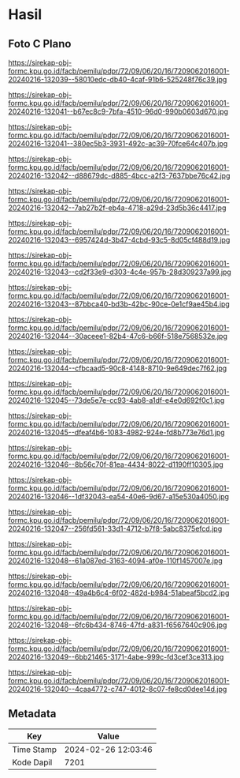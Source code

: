 # Hasil

## Foto C Plano

https://sirekap-obj-formc.kpu.go.id/facb/pemilu/pdpr/72/09/06/20/16/7209062016001-20240216-132039--58010edc-db40-4caf-91b6-525248f76c39.jpg

https://sirekap-obj-formc.kpu.go.id/facb/pemilu/pdpr/72/09/06/20/16/7209062016001-20240216-132041--b67ec8c9-7bfa-4510-96d0-990b0603d670.jpg

https://sirekap-obj-formc.kpu.go.id/facb/pemilu/pdpr/72/09/06/20/16/7209062016001-20240216-132041--380ec5b3-3931-492c-ac39-70fce64c407b.jpg

https://sirekap-obj-formc.kpu.go.id/facb/pemilu/pdpr/72/09/06/20/16/7209062016001-20240216-132042--d88679dc-d885-4bcc-a2f3-7637bbe76c42.jpg

https://sirekap-obj-formc.kpu.go.id/facb/pemilu/pdpr/72/09/06/20/16/7209062016001-20240216-132042--7ab27b2f-eb4a-4718-a29d-23d5b36c4417.jpg

https://sirekap-obj-formc.kpu.go.id/facb/pemilu/pdpr/72/09/06/20/16/7209062016001-20240216-132043--6957424d-3b47-4cbd-93c5-8d05cf488d19.jpg

https://sirekap-obj-formc.kpu.go.id/facb/pemilu/pdpr/72/09/06/20/16/7209062016001-20240216-132043--cd2f33e9-d303-4c4e-957b-28d309237a99.jpg

https://sirekap-obj-formc.kpu.go.id/facb/pemilu/pdpr/72/09/06/20/16/7209062016001-20240216-132043--87bbca40-bd3b-42bc-90ce-0e1cf9ae45b4.jpg

https://sirekap-obj-formc.kpu.go.id/facb/pemilu/pdpr/72/09/06/20/16/7209062016001-20240216-132044--30aceee1-82b4-47c6-b66f-518e7568532e.jpg

https://sirekap-obj-formc.kpu.go.id/facb/pemilu/pdpr/72/09/06/20/16/7209062016001-20240216-132044--cfbcaad5-90c8-4148-8710-9e649dec7f62.jpg

https://sirekap-obj-formc.kpu.go.id/facb/pemilu/pdpr/72/09/06/20/16/7209062016001-20240216-132045--73de5e7e-cc93-4ab8-a1df-e4e0d692f0c1.jpg

https://sirekap-obj-formc.kpu.go.id/facb/pemilu/pdpr/72/09/06/20/16/7209062016001-20240216-132045--dfeaf4b6-1083-4982-924e-fd8b773e76d1.jpg

https://sirekap-obj-formc.kpu.go.id/facb/pemilu/pdpr/72/09/06/20/16/7209062016001-20240216-132046--8b56c70f-81ea-4434-8022-d1190ff10305.jpg

https://sirekap-obj-formc.kpu.go.id/facb/pemilu/pdpr/72/09/06/20/16/7209062016001-20240216-132046--1df32043-ea54-40e6-9d67-a15e530a4050.jpg

https://sirekap-obj-formc.kpu.go.id/facb/pemilu/pdpr/72/09/06/20/16/7209062016001-20240216-132047--256fd561-33d1-4712-b7f8-5abc8375efcd.jpg

https://sirekap-obj-formc.kpu.go.id/facb/pemilu/pdpr/72/09/06/20/16/7209062016001-20240216-132048--61a087ed-3163-4094-af0e-110f1457007e.jpg

https://sirekap-obj-formc.kpu.go.id/facb/pemilu/pdpr/72/09/06/20/16/7209062016001-20240216-132048--49a4b6c4-6f02-482d-b984-51abeaf5bcd2.jpg

https://sirekap-obj-formc.kpu.go.id/facb/pemilu/pdpr/72/09/06/20/16/7209062016001-20240216-132048--6fc6b434-8746-47fd-a831-f6567640c906.jpg

https://sirekap-obj-formc.kpu.go.id/facb/pemilu/pdpr/72/09/06/20/16/7209062016001-20240216-132049--6bb21465-3171-4abe-999c-fd3cef3ce313.jpg

https://sirekap-obj-formc.kpu.go.id/facb/pemilu/pdpr/72/09/06/20/16/7209062016001-20240216-132040--4caa4772-c747-4012-8c07-fe8cd0dee14d.jpg


## Metadata

| Key        | Value               |
| ---------- | ------------------- |
| Time Stamp | 2024-02-26 12:03:46 |
| Kode Dapil | 7201                |



